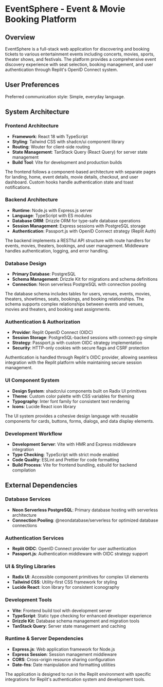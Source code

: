 # EventSphere - Event & Movie Booking Platform

## Overview

EventSphere is a full-stack web application for discovering and booking tickets to various entertainment events including concerts, movies, sports, theater shows, and festivals. The platform provides a comprehensive event discovery experience with seat selection, booking management, and user authentication through Replit's OpenID Connect system.

## User Preferences

Preferred communication style: Simple, everyday language.

## System Architecture

### Frontend Architecture
- **Framework**: React 18 with TypeScript
- **Styling**: Tailwind CSS with shadcn/ui component library
- **Routing**: Wouter for client-side routing
- **State Management**: TanStack Query (React Query) for server state management
- **Build Tool**: Vite for development and production builds

The frontend follows a component-based architecture with separate pages for landing, home, event details, movie details, checkout, and user dashboard. Custom hooks handle authentication state and toast notifications.

### Backend Architecture
- **Runtime**: Node.js with Express.js server
- **Language**: TypeScript with ES modules
- **Database ORM**: Drizzle ORM for type-safe database operations
- **Session Management**: Express sessions with PostgreSQL storage
- **Authentication**: Passport.js with OpenID Connect strategy (Replit Auth)

The backend implements a RESTful API structure with route handlers for events, movies, theaters, bookings, and user management. Middleware handles authentication, logging, and error handling.

### Database Design
- **Primary Database**: PostgreSQL
- **Schema Management**: Drizzle Kit for migrations and schema definitions
- **Connection**: Neon serverless PostgreSQL with connection pooling

The database schema includes tables for users, venues, events, movies, theaters, showtimes, seats, bookings, and booking relationships. The schema supports complex relationships between events and venues, movies and theaters, and booking seat assignments.

### Authentication & Authorization
- **Provider**: Replit OpenID Connect (OIDC)
- **Session Storage**: PostgreSQL-backed sessions with connect-pg-simple
- **Strategy**: Passport.js with custom OIDC strategy implementation
- **Security**: HTTP-only cookies with secure flags and CSRF protection

Authentication is handled through Replit's OIDC provider, allowing seamless integration with the Replit platform while maintaining secure session management.

### UI Component System
- **Design System**: shadcn/ui components built on Radix UI primitives
- **Theme**: Custom color palette with CSS variables for theming
- **Typography**: Inter font family for consistent text rendering
- **Icons**: Lucide React icon library

The UI system provides a cohesive design language with reusable components for cards, buttons, forms, dialogs, and data display elements.

### Development Workflow
- **Development Server**: Vite with HMR and Express middleware integration
- **Type Checking**: TypeScript with strict mode enabled
- **Code Quality**: ESLint and Prettier for code formatting
- **Build Process**: Vite for frontend bundling, esbuild for backend compilation

## External Dependencies

### Database Services
- **Neon Serverless PostgreSQL**: Primary database hosting with serverless architecture
- **Connection Pooling**: @neondatabase/serverless for optimized database connections

### Authentication Services
- **Replit OIDC**: OpenID Connect provider for user authentication
- **Passport.js**: Authentication middleware with OIDC strategy support

### UI & Styling Libraries
- **Radix UI**: Accessible component primitives for complex UI elements
- **Tailwind CSS**: Utility-first CSS framework for styling
- **Lucide React**: Icon library for consistent iconography

### Development Tools
- **Vite**: Frontend build tool with development server
- **TypeScript**: Static type checking for enhanced developer experience
- **Drizzle Kit**: Database schema management and migration tools
- **TanStack Query**: Server state management and caching

### Runtime & Server Dependencies
- **Express.js**: Web application framework for Node.js
- **Express Session**: Session management middleware
- **CORS**: Cross-origin resource sharing configuration
- **Date-fns**: Date manipulation and formatting utilities

The application is designed to run in the Replit environment with specific integrations for Replit's authentication system and development tools.